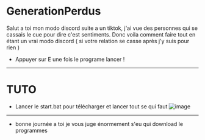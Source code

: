 # GenerationPerdus


Salut a toi mon modo discord suite a un tiktok,
j'ai vue des personnes qui se cassais le cue pour dire c'est sentiments.
Donc voila comment faire tout en étant un vrai modo discord ( si votre relation se casse après j'y suis pour rien ) 


- Appuyer sur E une fois le programe lancer !

----------------------------------------------------------------------------
# TUTO
- Lancer le start.bat pour télécharger et lancer tout se qui faut 
 ![image](https://github.com/RitoOFF/GenerationPerdus/assets/125696277/18456427-fc51-4afe-b7c2-e0e46b669801)

----------------------------------------------------------------------------
- bonne journée a toi je vous juge énormement s'eu qui download le programmes
